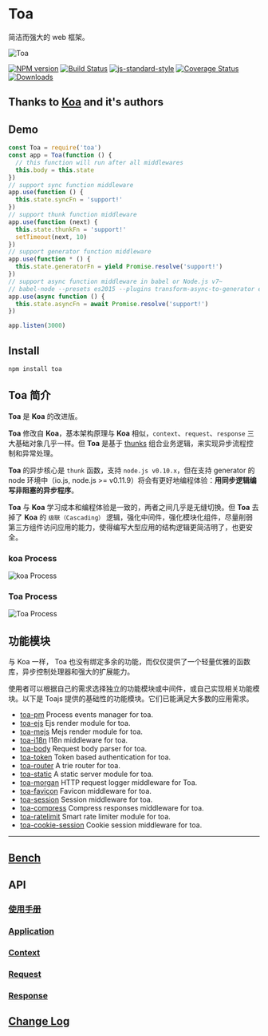 Toa
====
简洁而强大的 web 框架。

![Toa](https://raw.githubusercontent.com/toajs/toa/master/toa.png)

[![NPM version][npm-image]][npm-url]
[![Build Status][travis-image]][travis-url]
[![js-standard-style][js-standard-image]][js-standard-url]
[![Coverage Status][coveralls-image]][coveralls-url]
[![Downloads][downloads-image]][downloads-url]

## Thanks to [Koa](https://github.com/koajs/koa) and it's authors

## Demo

```js
const Toa = require('toa')
const app = Toa(function () {
  // this function will run after all middlewares
  this.body = this.state
})
// support sync function middleware
app.use(function () {
  this.state.syncFn = 'support!'
})
// support thunk function middleware
app.use(function (next) {
  this.state.thunkFn = 'support!'
  setTimeout(next, 10)
})
// support generator function middleware
app.use(function * () {
  this.state.generatorFn = yield Promise.resolve('support!')
})
// support async function middleware in babel or Node.js v7~
// babel-node --presets es2015 --plugins transform-async-to-generator example/simple.js
app.use(async function () {
  this.state.asyncFn = await Promise.resolve('support!')
})

app.listen(3000)
```

## Install

````
npm install toa
````

## Toa 简介

**Toa** 是 **Koa** 的改进版。

**Toa** 修改自 **Koa**，基本架构原理与 **Koa** 相似，`context`、`request`、`response` 三大基础对象几乎一样。但 **Toa** 是基于 [thunks](https://github.com/thunks/thunks) 组合业务逻辑，来实现异步流程控制和异常处理。

**Toa** 的异步核心是 `thunk` 函数，支持 `node.js v0.10.x`，但在支持 generator 的 node 环境中（io.js, node.js >= v0.11.9）将会有更好地编程体验：**用同步逻辑编写非阻塞的异步程序**。

**Toa** 与 **Koa** 学习成本和编程体验是一致的，两者之间几乎是无缝切换。但 **Toa** 去掉了 **Koa** 的 `级联（Cascading）` 逻辑，强化中间件，强化模块化组件，尽量削弱第三方组件访问应用的能力，使得编写大型应用的结构逻辑更简洁明了，也更安全。

### koa Process

![koa Process](https://raw.githubusercontent.com/toajs/toa/master/doc/process_koa.png)

### Toa Process

![Toa Process](https://raw.githubusercontent.com/toajs/toa/master/doc/process_toa.png)

## 功能模块
与 Koa 一样， Toa 也没有绑定多余的功能，而仅仅提供了一个轻量优雅的函数库，异步控制处理器和强大的扩展能力。

使用者可以根据自己的需求选择独立的功能模块或中间件，或自己实现相关功能模块。以下是 Toajs 提供的基础性的功能模块。它们已能满足大多数的应用需求。

- [toa-pm](https://github.com/toajs/toa-pm) Process events manager for toa.
- [toa-ejs](https://github.com/toajs/toa-ejs) Ejs render module for toa.
- [toa-mejs](https://github.com/toajs/toa-mejs) Mejs render module for toa.
- [toa-i18n](https://github.com/toajs/toa-i18n) I18n middleware for toa.
- [toa-body](https://github.com/toajs/toa-body) Request body parser for toa.
- [toa-token](https://github.com/toajs/toa-token) Token based authentication for toa.
- [toa-router](https://github.com/toajs/toa-router) A trie router for toa.
- [toa-static](https://github.com/toajs/toa-static) A static server module for toa.
- [toa-morgan](https://github.com/toajs/toa-morgan) HTTP request logger middleware for Toa.
- [toa-favicon](https://github.com/toajs/toa-favicon) Favicon middleware for toa.
- [toa-session](https://github.com/toajs/toa-session) Session middleware for toa.
- [toa-compress](https://github.com/toajs/toa-compress) Compress responses middleware for toa.
- [toa-ratelimit](https://github.com/toajs/toa-ratelimit) Smart rate limiter module for toa.
- [toa-cookie-session](https://github.com/toajs/toa-cookie-session) Cookie session middleware for toa.

------

## [Bench](https://github.com/toajs/toa/tree/master/bench)

## API

### [使用手册](https://github.com/toajs/toa/blob/master/doc/guide.md)
### [Application](https://github.com/toajs/toa/blob/master/doc/api/application.md)
### [Context](https://github.com/toajs/toa/blob/master/doc/api/context.md)
### [Request](https://github.com/toajs/toa/blob/master/doc/api/request.md)
### [Response](https://github.com/toajs/toa/blob/master/doc/api/response.md)

## [Change Log](https://github.com/toajs/toa/blob/master/CHANGELOG.md)

[npm-url]: https://npmjs.org/package/toa
[npm-image]: http://img.shields.io/npm/v/toa.svg

[travis-url]: https://travis-ci.org/toajs/toa
[travis-image]: http://img.shields.io/travis/toajs/toa.svg

[coveralls-url]: https://coveralls.io/r/toajs/toa
[coveralls-image]: https://coveralls.io/repos/toajs/toa/badge.svg

[downloads-url]: https://npmjs.org/package/toa
[downloads-image]: http://img.shields.io/npm/dm/toa.svg?style=flat-square

[js-standard-url]: https://github.com/feross/standard
[js-standard-image]: https://img.shields.io/badge/code%20style-standard-brightgreen.svg?style=flat

